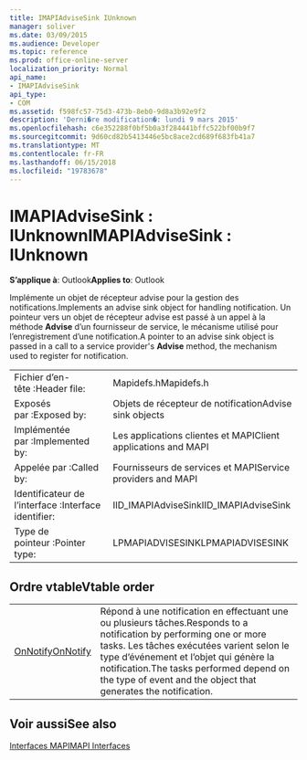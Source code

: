 ```yaml
---
title: IMAPIAdviseSink IUnknown
manager: soliver
ms.date: 03/09/2015
ms.audience: Developer
ms.topic: reference
ms.prod: office-online-server
localization_priority: Normal
api_name:
- IMAPIAdviseSink
api_type:
- COM
ms.assetid: f598fc57-75d3-473b-8eb0-9d8a3b92e9f2
description: 'Derni�re modification�: lundi 9 mars 2015'
ms.openlocfilehash: c6e352288f0bf5b0a3f284441bffc522bf00b9f7
ms.sourcegitcommit: 9d60cd82b5413446e5bc8ace2cd689f683fb41a7
ms.translationtype: MT
ms.contentlocale: fr-FR
ms.lasthandoff: 06/15/2018
ms.locfileid: "19783678"
---
```

# <a name="imapiadvisesink--iunknown"></a><span data-ttu-id="33b01-103">IMAPIAdviseSink : IUnknown</span><span class="sxs-lookup"><span data-stu-id="33b01-103">IMAPIAdviseSink : IUnknown</span></span>

  
  
<span data-ttu-id="33b01-104">**S’applique à**: Outlook</span><span class="sxs-lookup"><span data-stu-id="33b01-104">**Applies to**: Outlook</span></span> 
  
<span data-ttu-id="33b01-105">Implémente un objet de récepteur advise pour la gestion des notifications.</span><span class="sxs-lookup"><span data-stu-id="33b01-105">Implements an advise sink object for handling notification.</span></span> <span data-ttu-id="33b01-106">Un pointeur vers un objet de récepteur advise est passé à un appel à la méthode **Advise** d’un fournisseur de service, le mécanisme utilisé pour l’enregistrement d’une notification.</span><span class="sxs-lookup"><span data-stu-id="33b01-106">A pointer to an advise sink object is passed in a call to a service provider's **Advise** method, the mechanism used to register for notification.</span></span> 
  
|||
|:-----|:-----|
|<span data-ttu-id="33b01-107">Fichier d’en-tête :</span><span class="sxs-lookup"><span data-stu-id="33b01-107">Header file:</span></span>  <br/> |<span data-ttu-id="33b01-108">Mapidefs.h</span><span class="sxs-lookup"><span data-stu-id="33b01-108">Mapidefs.h</span></span>  <br/> |
|<span data-ttu-id="33b01-109">Exposés par :</span><span class="sxs-lookup"><span data-stu-id="33b01-109">Exposed by:</span></span>  <br/> |<span data-ttu-id="33b01-110">Objets de récepteur de notification</span><span class="sxs-lookup"><span data-stu-id="33b01-110">Advise sink objects</span></span>  <br/> |
|<span data-ttu-id="33b01-111">Implémentée par :</span><span class="sxs-lookup"><span data-stu-id="33b01-111">Implemented by:</span></span>  <br/> |<span data-ttu-id="33b01-112">Les applications clientes et MAPI</span><span class="sxs-lookup"><span data-stu-id="33b01-112">Client applications and MAPI</span></span>  <br/> |
|<span data-ttu-id="33b01-113">Appelée par :</span><span class="sxs-lookup"><span data-stu-id="33b01-113">Called by:</span></span>  <br/> |<span data-ttu-id="33b01-114">Fournisseurs de services et MAPI</span><span class="sxs-lookup"><span data-stu-id="33b01-114">Service providers and MAPI</span></span>  <br/> |
|<span data-ttu-id="33b01-115">Identificateur de l’interface :</span><span class="sxs-lookup"><span data-stu-id="33b01-115">Interface identifier:</span></span>  <br/> |<span data-ttu-id="33b01-116">IID_IMAPIAdviseSink</span><span class="sxs-lookup"><span data-stu-id="33b01-116">IID_IMAPIAdviseSink</span></span>  <br/> |
|<span data-ttu-id="33b01-117">Type de pointeur :</span><span class="sxs-lookup"><span data-stu-id="33b01-117">Pointer type:</span></span>  <br/> |<span data-ttu-id="33b01-118">LPMAPIADVISESINK</span><span class="sxs-lookup"><span data-stu-id="33b01-118">LPMAPIADVISESINK</span></span>  <br/> |
   
## <a name="vtable-order"></a><span data-ttu-id="33b01-119">Ordre vtable</span><span class="sxs-lookup"><span data-stu-id="33b01-119">Vtable order</span></span>

|||
|:-----|:-----|
|[<span data-ttu-id="33b01-120">OnNotify</span><span class="sxs-lookup"><span data-stu-id="33b01-120">OnNotify</span></span>](imapiadvisesink-onnotify.md) <br/> |<span data-ttu-id="33b01-121">Répond à une notification en effectuant une ou plusieurs tâches.</span><span class="sxs-lookup"><span data-stu-id="33b01-121">Responds to a notification by performing one or more tasks.</span></span> <span data-ttu-id="33b01-122">Les tâches exécutées varient selon le type d’événement et l’objet qui génère la notification.</span><span class="sxs-lookup"><span data-stu-id="33b01-122">The tasks performed depend on the type of event and the object that generates the notification.</span></span>  <br/> |
   
## <a name="see-also"></a><span data-ttu-id="33b01-123">Voir aussi</span><span class="sxs-lookup"><span data-stu-id="33b01-123">See also</span></span>



[<span data-ttu-id="33b01-124">Interfaces MAPI</span><span class="sxs-lookup"><span data-stu-id="33b01-124">MAPI Interfaces</span></span>](mapi-interfaces.md)

